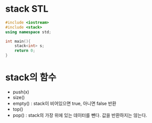 # stack STL

```cpp
#include <iostream>
#include <stack>
using namespace std;

int main(){
	stack<int> s;
	return 0;
}
```

# stack의 함수

- push(x)
- size()
- empty() : stack이 비어있으면 true, 아니면 false 반환
- top()
- pop() : stack의 가장 위에 있는 데이터를 뺀다. 값을 반환하지는 않는다.